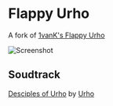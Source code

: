 # Flappy Urho
A fork of [1vanK's Flappy Urho](https://github.com/1vanK/FlappyUrho)

![Screenshot](https://raw.githubusercontent.com/Modanung/FlappyUrho/master/Screenshots/Screenshot_Sun_Sep_18_23_18_34_2016.png)

## Soudtrack

[Desciples of Urho](http://static.mikseri.net/m/831/110000635757/Urho__Disciples_Of_Urho.mp3) by [Urho](http://www.mikseri.net/urho)